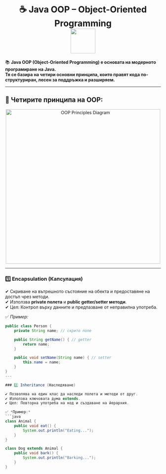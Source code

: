 <h1 align="center">
  ☕ Java OOP – Object-Oriented Programming  
  <br>
  <img src="https://media.giphy.com/media/du3J3cXyzhj75IOgvA/giphy.gif" width="80">
</h1>

📚 **Java OOP (Object-Oriented Programming) е основата на модерното програмиране на Java.  
Тя се базира на четири основни принципа, които правят кода по-структуриран, лесен за поддръжка и разширяем.**  

---

## 🔑 Четирите принципа на OOP:
<p align="center">
  <img src="https://raw.githubusercontent.com/your-username/your-repo/main/oop-principles-diagram.png" width="500" alt="OOP Principles Diagram">
</p>

---

### 1️⃣ **Encapsulation (Капсулация)**
✔ Скриване на вътрешното състояние на обекта и предоставяне на достъп чрез методи.  
✔ Използва **private полета** и **public getter/setter методи**.  
✔ Цел: Контрол върху данните и предпазване от неправилна употреба.  

✅ *Пример:*
```java
public class Person {
    private String name; // скрито поле

    public String getName() { // getter
        return name;
    }

    public void setName(String name) { // setter
        this.name = name;
    }
}
---

### 2️⃣ Inheritance (Наследяване)

✔ Позволява на един клас да наследи полета и методи от друг.
✔ Използва ключовата дума extends.
✔ Цел: Повторна употреба на код и създаване на йерархия.

✅ *Пример:*
```java
class Animal {
    public void eat() {
        System.out.println("Eating...");
    }
}

class Dog extends Animal {
    public void bark() {
        System.out.println("Barking...");
    }
}


